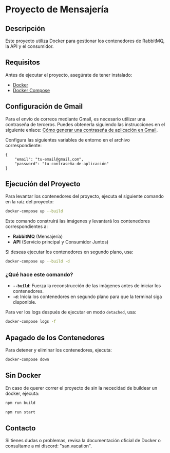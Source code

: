 # Proyecto de Mensajería

## Descripción
Este proyecto utiliza Docker para gestionar los contenedores de RabbitMQ, la API y el consumidor. 

## Requisitos
Antes de ejecutar el proyecto, asegúrate de tener instalado:
- [Docker](https://www.docker.com/get-started)
- [Docker Compose](https://docs.docker.com/compose/install/)

## Configuración de Gmail
Para el envío de correos mediante Gmail, es necesario utilizar una contraseña de terceros. Puedes obtenerla siguiendo las instrucciones en el siguiente enlace: [Cómo generar una contraseña de aplicación en Gmail](https://support.google.com/accounts/answer/185833?hl=es-419).

Configura las siguientes variables de entorno en el archivo correspondiente:
```
{
    "email": "tu-email@gmail.com",
    "password": "tu-contraseña-de-aplicación"
}
```

## Ejecución del Proyecto
Para levantar los contenedores del proyecto, ejecuta el siguiente comando en la raíz del proyecto:
```sh
docker-compose up --build
```
Este comando construirá las imágenes y levantará los contenedores correspondientes a:
- **RabbitMQ** (Mensajería)
- **API** (Servicio principal y Consumidor Juntos)

Si deseas ejecutar los contenedores en segundo plano, usa:
```sh
docker-compose up --build -d
```
### ¿Qué hace este comando?
- **`--build`**: Fuerza la reconstrucción de las imágenes antes de iniciar los contenedores.
- **`-d`**: Inicia los contenedores en segundo plano para que la terminal siga disponible.

Para ver los logs después de ejecutar en modo `detached`, usa:
```sh
docker-compose logs -f
```

## Apagado de los Contenedores
Para detener y eliminar los contenedores, ejecuta:
```sh
docker-compose down
```

## Sin Docker
En caso de querer correr el proyecto de sin la nececidad de buildear un docker, ejecuta:
```sh
npm run build

npm run start
```

## Contacto
Si tienes dudas o problemas, revisa la documentación oficial de Docker o consultame a mi discord: "san.vacation".

